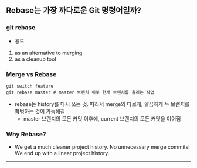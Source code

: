 ## Rebase는 가장 까다로운 Git 명령어일까?

### git rebase
* 용도
1. as an alternative to merging
2. as a cleanup tool

### Merge vs Rebase
```
git switch feature
git rebase master # master 브랜치 위로 현재 브랜치를 올리는 작업
```

* rebase는 history를 다시 쓰는 것. 따라서 merge와 다르게, 깔끔하게 두 브랜치를 합병하는 것이 가능해짐
    * master 브랜치의 모든 커밋 이후에, current 브랜치의 모든 커밋을 이어짐

### Why Rebase?
* We get a much cleaner project history. No unnecessary merge commits! We end up with a linear project history.
---
